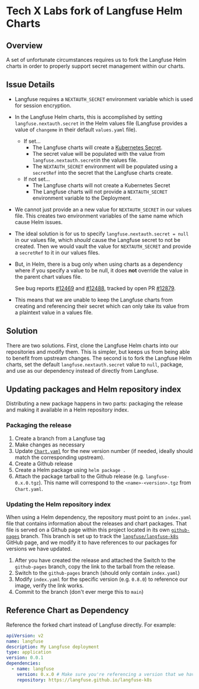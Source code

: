 # Tech X Labs fork of Langfuse Helm Charts

## Overview
A set of unfortunate circumstances requires us to fork the Langfuse Helm charts in order to properly support secret management within our charts.

## Issue Details
- Langfuse requires a `NEXTAUTH_SECRET` environment variable which is used for session encryption.
- In the Langfuse Helm charts, this is accomplished by setting `langfuse.nextauth.secret` in the Helm values file (Langfuse provides a value of `changeme` in their default `values.yaml` file).
  - If set...
    - The Langfuse charts will create a [Kubernetes Secret](/charts/langfuse/templates/nextauth-secret.yaml).
    - The secret value will be populated with the value from `langfuse.nextauth.secret`in the values file.
    - The `NEXTAUTH_SECRET` environment will be populated using a `secretRef` into the secret that the Langfuse charts create.
  - If not set...
    - The Langfuse charts will not create a Kubernetes Secret
    - The Langfuse charts will not provide a `NEXTAUTH_SECRET` environment variable to the Deployment.
- We cannot just provide an a new value for `NEXTAUTH_SECRET` in our values file. This creates two environment variables of the same name which cause Helm issues.
- The ideal solution is for us to specify `langfuse.nextauth.secret = null` in our values file, which _should_ cause the Langfuse secret to not be created. Then we would vault the value for `NEXTAUTH_SECRET` and provide a `secretRef` to it in our values files.
- But, in Helm, there is a bug only when using charts as a dependency where if you specify a value to be null, it does **not** override the value in the parent chart values file.
  
  See bug reports [#12469](https://github.com/helm/helm/issues/12469) and [#12488](https://github.com/helm/helm/issues/12488), tracked by open PR [#12879](https://github.com/helm/helm/pull/12879).
- This means that we are unable to keep the Langfuse charts from creating and referencing their secret which can only take its value from a plaintext value in a values file.

## Solution
There are two solutions. First, clone the Langfuse Helm charts into our repositories and modify them. This is simpler, but keeps us from being able to benefit from upstream changes. The second is to fork the Langfuse Helm charts, set the default `langfuse.nextauth.secret` value to `null`, package, and use as our dependency instead of directly from Langfuse.

## Updating packages and Helm repository index
Distributing a new package happens in two parts: packaging the release and making it available in a Helm repository index.

### Packaging the release
1. Create a branch from a Langfuse tag
1. Make changes as necessary
1. Update [`Chart.yaml`](/Chart.yaml) for the new version number (if needed, ideally should match the corresponding upstream).
1. Create a Github release
1. Create a Helm package using `helm package .`
1. Attach the package tarball to the Github release (e.g. `langfuse-0.x.0.tgz`). This name will correspond to the `<name>-<version>.tgz` from `Chart.yaml`.

### Updating the Helm repository index
When using a Helm dependency, the repository must point to an `index.yaml` file that contains information about the releases and chart packages. That file is served on a Github page within this project located in its own [`github-pages`](https://github.com/Tech-X-Labs/langfuse-k8s/tree/github-pages) branch. This branch is set up to track the [`langfuse/langfuse-k8s`](https://langfuse.github.io/langfuse-k8s/index.yaml) GitHub page, and we modify it to have references to our packages for versions we have updated.

1. After you have created the release and attached the Switch to the `github-pages` branch, copy the link to the tarball from the release.
1. Switch to the `github-pages` branch (should only contain `index.yaml`)
1. Modify `index.yaml` for the specific version (e.g. `0.8.0`) to reference our image, verify the link works.
1. Commit to the branch (don't ever merge this to `main`)

## Reference Chart as Dependency
Reference the forked chart instead of Langfuse directly. For example:
```yaml
apiVersion: v2
name: langfuse
description: My Langfuse deployment
type: application
version: 0.0.1
dependencies:
  - name: langfuse
    version: 0.x.0 # Make sure you're referencing a version that we have modified
    repository: https://langfuse.github.io/langfuse-k8s
```
